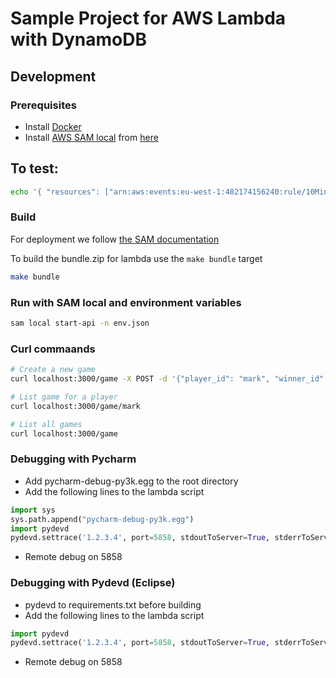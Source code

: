 # Sample Project for AWS Lambda with DynamoDB

## Development 

### Prerequisites

- Install [Docker](https://github.com/awslabs/aws-sam-local#prerequisites)
- Install [AWS SAM local](https://github.com/awslabs/aws-sam-local) from 
  [here](https://github.com/awslabs/aws-sam-local/releases)

## To test:

```bash
echo '{ "resources": ["arn:aws:events:eu-west-1:482174156240:rule/10MinuteTickRule"] }' | sam local invoke SampleHandlerApi
```


### Build

For deployment we follow [the SAM documentation](https://github.com/awslabs/aws-sam-local#package-and-deploy-to-lambda)

To build the bundle.zip for lambda use the  `make bundle` target

```bash
make bundle
```

### Run with SAM local and environment variables

```bash
sam local start-api -n env.json
```

### Curl commaands

```bash
# Create a new game
curl localhost:3000/game -X POST -d '{"player_id": "mark", "winner_id": "mark", "loser_id": "bob"}'

# List game for a player
curl localhost:3000/game/mark

# List all games
curl localhost:3000/game
```


### Debugging with Pycharm

- Add pycharm-debug-py3k.egg to the root directory
- Add the following lines to the lambda script
```python
import sys
sys.path.append("pycharm-debug-py3k.egg")
import pydevd
pydevd.settrace('1.2.3.4', port=5858, stdoutToServer=True, stderrToServer=True, suspend=True)
```
- Remote debug on 5858

### Debugging with Pydevd (Eclipse)

- pydevd to requirements.txt before building
- Add the following lines to the lambda script
```python
import pydevd
pydevd.settrace('1.2.3.4', port=5858, stdoutToServer=True, stderrToServer=True, suspend=True)
```
- Remote debug on 5858


